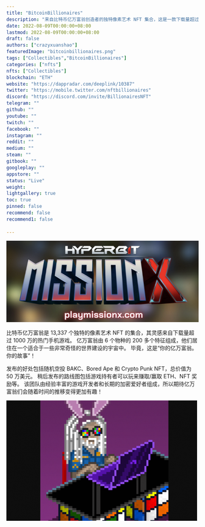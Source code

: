 ```yaml
---
title: "BitcoinBillionaires"
description: "来自比特币亿万富翁创造者的独特像素艺术 NFT 集合，这是一款下载量超过 1000 万的热门手机游戏。"
date: 2022-08-09T00:00:00+08:00
lastmod: 2022-08-09T00:00:00+08:00
draft: false
authors: ["crazyxuanshao"]
featuredImage: "bitcoinbillionaires.png"
tags: ["Collectibles","BitcoinBillionaires"]
categories: ["nfts"]
nfts: ["Collectibles"]
blockchain: "ETH"
website: "https://dappradar.com/deeplink/10387"
twitter: "https://mobile.twitter.com/nftbillionaires"
discord: "https://discord.com/invite/BillionairesNFT"
telegram: ""
github: ""
youtube: ""
twitch: ""
facebook: ""
instagram: ""
reddit: ""
medium: ""
steam: ""
gitbook: ""
googleplay: ""
appstore: ""
status: "Live"
weight: 
lightgallery: true
toc: true
pinned: false
recommend: false
recommend1: false

---
```


![djisjn](djisjn.png)

<p>比特币亿万富翁是 13,337 个独特的像素艺术 NFT 的集合，其灵感来自下载量超过 1000 万的热门手机游戏。 亿万富翁由 6 个物种的 200 多个特征组成，他们居住在一个适合于一些非常奇怪的世界建设的宇宙中。 毕竟，这是“你的亿万富翁。你的故事”！</p><p>发布的好处包括随机空投 BAKC、Bored Ape 和 Crypto Punk NFT，总价值为 50 万美元。 稍后发布的路线图包括游戏持有者可以玩来赚取/赢取 ETH、NFT 奖励等。 该团队由经验丰富的游戏开发者和长期的加密爱好者组成，所以期待亿万富翁们会随着时间的推移变得更加有趣！</p>

![odks](odks.png)